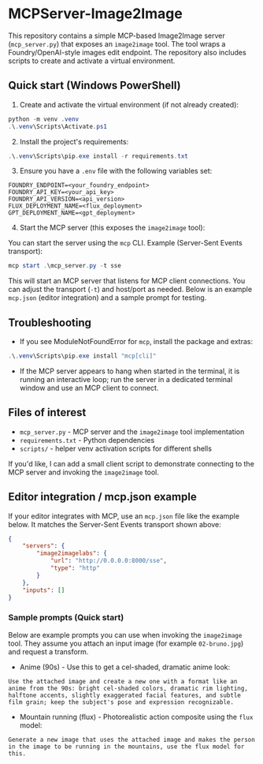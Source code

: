 # MCPServer-Image2Image

This repository contains a simple MCP-based Image2Image server (`mcp_server.py`) that exposes an `image2image` tool. The tool wraps a Foundry/OpenAI-style images edit endpoint. The repository also includes scripts to create and activate a virtual environment.

## Quick start (Windows PowerShell)

1. Create and activate the virtual environment (if not already created):

```powershell
python -m venv .venv
.\.venv\Scripts\Activate.ps1
```

2. Install the project's requirements:

```powershell
.\.venv\Scripts\pip.exe install -r requirements.txt
```

3. Ensure you have a `.env` file with the following variables set:

```
FOUNDRY_ENDPOINT=<your_foundry_endpoint>
FOUNDRY_API_KEY=<your_api_key>
FOUNDRY_API_VERSION=<api_version>
FLUX_DEPLOYMENT_NAME=<flux_deployment>
GPT_DEPLOYMENT_NAME=<gpt_deployment>
```

4. Start the MCP server (this exposes the `image2image` tool):

You can start the server using the `mcp` CLI. Example (Server-Sent Events transport):

```powershell
mcp start .\mcp_server.py -t sse
```

This will start an MCP server that listens for MCP client connections. You can adjust the transport (`-t`) and host/port as needed. Below is an example `mcp.json` (editor integration) and a sample prompt for testing.

## Troubleshooting

- If you see ModuleNotFoundError for `mcp`, install the package and extras:

```powershell
.\.venv\Scripts\pip.exe install "mcp[cli]"
```

- If the MCP server appears to hang when started in the terminal, it is running an interactive loop; run the server in a dedicated terminal window and use an MCP client to connect.

## Files of interest

- `mcp_server.py` - MCP server and the `image2image` tool implementation
- `requirements.txt` - Python dependencies
- `scripts/` - helper venv activation scripts for different shells

If you'd like, I can add a small client script to demonstrate connecting to the MCP server and invoking the `image2image` tool.

## Editor integration / mcp.json example

If your editor integrates with MCP, use an `mcp.json` file like the example below. It matches the Server-Sent Events transport shown above:

```json
{
    "servers": {
        "image2imagelabs": {
            "url": "http://0.0.0.0:8000/sse",
            "type": "http"
        }
    },
    "inputs": []
}
```

### Sample prompts (Quick start)

Below are example prompts you can use when invoking the `image2image` tool. They assume you attach an input image (for example `02-bruno.jpg`) and request a transform.

- Anime (90s) - Use this to get a cel-shaded, dramatic anime look:

```text
Use the attached image and create a new one with a format like an anime from the 90s: bright cel-shaded colors, dramatic rim lighting, halftone accents, slightly exaggerated facial features, and subtle film grain; keep the subject's pose and expression recognizable.
```

- Mountain running (flux) - Photorealistic action composite using the `flux` model:

```text
Generate a new image that uses the attached image and makes the person in the image to be running in the mountains, use the flux model for this.
```
